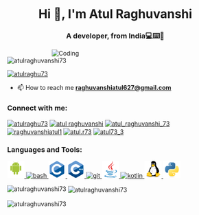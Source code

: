 <!-- ![MasterHead]("C:\Users\atulr\Downloads\github-header-image.png") -->
<h1 align="center">Hi 👋, I'm Atul Raghuvanshi</h1> 
<h3 align="center">A developer, from India💻⌨️💽</h3>

<img align="right" alt="Coding" width="400" src="https://media.tenor.com/s0VWUEOHz9kAAAAd/elbformat-coding.gif">

<p align="left"> <img src="https://komarev.com/ghpvc/?username=atulraghuvanshi73&label=Profile%20views&color=0e75b6&style=flat" alt="atulraghuvanshi73" /> </p>

<p align="left"> <a href="https://twitter.com/atulraghu73" target="blank"><img src="https://img.shields.io/twitter/follow/atulraghu73?logo=twitter&style=for-the-badge" alt="atulraghu73" /></a> </p>

- 📫 How to reach me **raghuvanshiatul627@gmail.com**

<h3 align="left">Connect with me:</h3>
<p align="left">
<a href="https://twitter.com/atulraghu73" target="blank"><img align="center" src="https://raw.githubusercontent.com/rahuldkjain/github-profile-readme-generator/master/src/images/icons/Social/twitter.svg" alt="atulraghu73" height="30" width="40" /></a>
<a href="https://linkedin.com/in/atul raghuvanshi" target="blank"><img align="center" src="https://raw.githubusercontent.com/rahuldkjain/github-profile-readme-generator/master/src/images/icons/Social/linked-in-alt.svg" alt="atul raghuvanshi" height="30" width="40" /></a>
<a href="https://instagram.com/atul_raghuvanshi_73" target="blank"><img align="center" src="https://raw.githubusercontent.com/rahuldkjain/github-profile-readme-generator/master/src/images/icons/Social/instagram.svg" alt="atul_raghuvanshi_73" height="30" width="40" /></a>
<a href="https://www.hackerrank.com/raghuvanshiatul1" target="blank"><img align="center" src="https://raw.githubusercontent.com/rahuldkjain/github-profile-readme-generator/master/src/images/icons/Social/hackerrank.svg" alt="raghuvanshiatul1" height="30" width="40" /></a>
<a href="https://codeforces.com/profile/atul.r73" target="blank"><img align="center" src="https://raw.githubusercontent.com/rahuldkjain/github-profile-readme-generator/master/src/images/icons/Social/codeforces.svg" alt="atul.r73" height="30" width="40" /></a>
<a href="https://www.leetcode.com/atul73_3" target="blank"><img align="center" src="https://raw.githubusercontent.com/rahuldkjain/github-profile-readme-generator/master/src/images/icons/Social/leet-code.svg" alt="atul73_3" height="30" width="40" /></a>
</p>

<h3 align="left">Languages and Tools:</h3>
<p align="left"> <a href="https://developer.android.com" target="_blank" rel="noreferrer"> <img src="https://raw.githubusercontent.com/devicons/devicon/master/icons/android/android-original-wordmark.svg" alt="android" width="40" height="40"/> </a> <a href="https://www.gnu.org/software/bash/" target="_blank" rel="noreferrer"> <img src="https://www.vectorlogo.zone/logos/gnu_bash/gnu_bash-icon.svg" alt="bash" width="40" height="40"/> </a> <a href="https://www.cprogramming.com/" target="_blank" rel="noreferrer"> <img src="https://raw.githubusercontent.com/devicons/devicon/master/icons/c/c-original.svg" alt="c" width="40" height="40"/> </a> <a href="https://www.w3schools.com/cpp/" target="_blank" rel="noreferrer"> <img src="https://raw.githubusercontent.com/devicons/devicon/master/icons/cplusplus/cplusplus-original.svg" alt="cplusplus" width="40" height="40"/> </a> <a href="https://git-scm.com/" target="_blank" rel="noreferrer"> <img src="https://www.vectorlogo.zone/logos/git-scm/git-scm-icon.svg" alt="git" width="40" height="40"/> </a> <a href="https://www.java.com" target="_blank" rel="noreferrer"> <img src="https://raw.githubusercontent.com/devicons/devicon/master/icons/java/java-original.svg" alt="java" width="40" height="40"/> </a> <a href="https://kotlinlang.org" target="_blank" rel="noreferrer"> <img src="https://www.vectorlogo.zone/logos/kotlinlang/kotlinlang-icon.svg" alt="kotlin" width="40" height="40"/> </a> <a href="https://www.linux.org/" target="_blank" rel="noreferrer"> <img src="https://raw.githubusercontent.com/devicons/devicon/master/icons/linux/linux-original.svg" alt="linux" width="40" height="40"/> </a> <a href="https://www.python.org" target="_blank" rel="noreferrer"> <img src="https://raw.githubusercontent.com/devicons/devicon/master/icons/python/python-original.svg" alt="python" width="40" height="40"/> </a> </p>

<p><img align="left" src="https://github-readme-stats.vercel.app/api/top-langs?username=atulraghuvanshi73&show_icons=true&locale=en&layout=compact" alt="atulraghuvanshi73" /></p>

<p>&nbsp;<img align="center" src="https://github-readme-stats.vercel.app/api?username=atulraghuvanshi73&show_icons=true&locale=en" alt="atulraghuvanshi73" /></p>

<p><img align="center" src="https://github-readme-streak-stats.herokuapp.com/?user=atulraghuvanshi73&" alt="atulraghuvanshi73" /></p>
